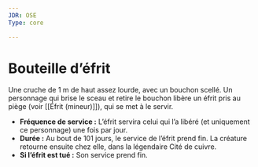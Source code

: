 ```yaml
---
JDR: OSE
Type: core

---
```

# Bouteille d’éfrit

Une cruche de 1 m de haut assez lourde, avec un bouchon scellé. Un personnage qui brise le sceau et retire le bouchon libère un éfrit pris au piège (voir [[Éfrit (mineur)]]), qui se met à le servir.

- **Fréquence de service :** L’éfrit servira celui qui l’a libéré (et uniquement ce personnage) une fois par jour.
- **Durée :** Au bout de 101 jours, le service de l’éfrit prend fin. La créature retourne ensuite chez elle, dans la légendaire Cité de cuivre.
- **Si l’éfrit est tué :** Son service prend fin.